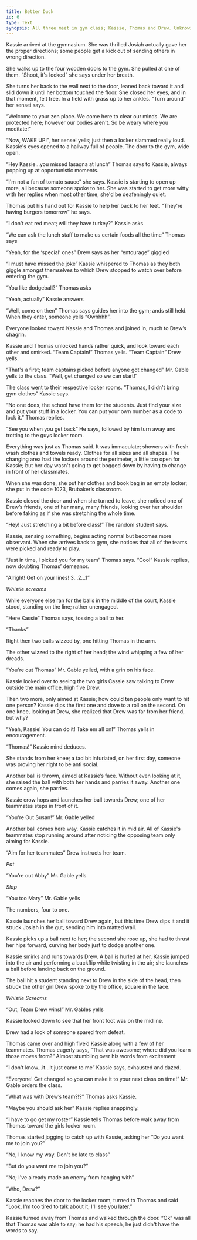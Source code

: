 ```yaml
---
title: Better Duck
id: 6
type: Text
synopsis: All three meet in gym class; Kassie, Thomas and Drew. Unknowingly to Kassie, Drew’s hatred that Thomas is spending time with Kassie has lead her to set up the class against her. When they play dodgeball, Drew and her clique has instructed the class to only throw at Kassie
---
```


Kassie arrived at the gymnasium. She was thrilled Josiah actually gave her the proper directions; some people get a kick out of sending others in wrong direction.

She walks up to the four wooden doors to the gym. She pulled at one of them. “Shoot, it's locked” she says under her breath. 

She turns her back to the wall next to the door, leaned back toward it and slid down it until her bottom touched the floor. She closed her eyes, and in that moment, felt free. In a field with grass up to her ankles. “Turn around” her sensei says. 

“Welcome to your zen place. We come here to clear our minds. We are protected here; however our bodies aren't. So be weary where you meditate!”

“Now, WAKE UP!”, her sensei yells; just then a locker slammed really loud. Kassie's eyes opened to a hallway full of people. The door to the gym, wide open. 

“Hey Kassie…you missed lasagna at lunch” Thomas says to Kassie, always popping up at opportunistic moments.

“I'm not a fan of tomato sauce” she says. Kassie is starting to open up more, all because someone spoke to her. She was started to get more witty with her replies when most other time, she'd be deafeningly quiet. 

Thomas put his hand out for Kassie to help her back to her feet. “They're having burgers tomorrow” he says.

“I don't eat red meat; will they have turkey?” Kassie asks

“We can ask the lunch staff to make us certain foods all the time” Thomas says

“Yeah, for the ‘special’ ones” Drew says as her “entourage” giggled 

“I must have missed the joke” Kassie whispered to Thomas as they both giggle amongst themselves to which Drew stopped to watch over before entering the gym. 

“You like dodgeball?” Thomas asks

“Yeah, actually” Kassie answers

“Well, come on then” Thomas says guides her into the gym; ands still held. When they enter, someone yells “Owhhhh”. 

Everyone looked toward Kassie and Thomas and joined in, much to Drew’s chagrin. 

Kassie and Thomas unlocked hands rather quick, and look toward each other and smirked. “Team Captain!” Thomas yells. “Team Captain” Drew yells. 

“That's a first; team captains picked before anyone got  changed” Mr. Gable yells to the class. “Well, get changed so we can start!”

The class went to their respective locker rooms. “Thomas, I didn't bring gym clothes” Kassie says. 

“No one does, the school have them for the students. Just find your size and put your stuff in a locker. You can put your own number as a code to lock it.” Thomas replies. 

“See you when you get back” He says, followed by him turn away and trotting to the guys locker room. 

Everything was just as Thomas said. It was immaculate; showers with fresh wash clothes and towels ready. Clothes for all sizes and all shapes. The changing area had the lockers around the perimeter, a little too open for Kassie; but her day wasn't going to get bogged down by having to change in front of her classmates. 

When she was done, she put her clothes and book bag in an empty locker; she put in the code 1023, Brubaker’s classroom. 

Kassie closed the door and when she turned to leave, she noticed one of Drew’s friends, one of her many, many friends, looking over her shoulder before faking as if she was stretching the whole time.

“Hey! Just stretching a bit before class!” The random student says.

Kassie, sensing something, begins acting normal but becomes more observant. When she arrives back to gym, she notices that all of the teams were picked and ready to play. 

“Just in time, I picked you for my team” Thomas says. “Cool” Kassie replies, now doubting Thomas’ demeanor. 

“Alright! Get on your lines! 3…2…1”

*Whistle screams*

While everyone else ran for the balls in the middle of the court, Kassie stood, standing on the line; rather unengaged. 

“Here Kassie” Thomas says, tossing a ball to her. 

“Thanks”

Right then two balls wizzed by, one hitting Thomas in the arm. 

The other wizzed to the right of her head; the wind whipping a few of her dreads.

“You're out Thomas” Mr. Gable yelled, with a grin on his face. 

Kassie looked over to seeing the two girls Cassie saw talking to Drew outside the main office, high five Drew. 

Then two more, only aimed at Kassie; how could ten people only want to hit one person? Kassie dips the first one and dove to a roll on the second. On one knee, looking at Drew, she realized that Drew was far from her friend, but why?

“Yeah, Kassie! You can do it! Take em all on!” Thomas yells in encouragement.

“Thomas!” Kassie mind deduces. 

She stands from her knee; a tad bit infuriated, on her first day, someone was proving her right to be anti social. 

Another ball is thrown, aimed at Kassie’s face. Without even looking at it, she raised the ball with both her hands and parries it away. Another one comes again, she parries. 

Kassie crow hops and launches her ball towards Drew; one of her teammates steps in front of it. 

“You're Out Susan!” Mr. Gable yelled

Another ball comes here way. Kassie catches it in mid air. All of Kassie's teammates stop running around after noticing the opposing team only aiming for Kassie. 

“Aim for her teammates” Drew instructs her team. 

*Pat*

“You’re out Abby” Mr. Gable yells

*Slap*

“You too Mary” Mr. Gable yells

The numbers, four to one. 

Kassie launches her ball toward Drew again, but this time Drew dips it and it struck Josiah in the gut, sending him into matted wall.

Kassie picks up a ball next to her; the second she rose up, she had to thrust her hips forward, curving her body just to dodge another one. 

Kassie smirks and runs towards Drew. A ball is hurled at her. Kassie jumped into the air and performing a backflip while twisting in the air; she launches a ball before landing back on the ground. 

The ball hit a student standing next to Drew in the side of the head, then struck the other girl Drew spoke to by the office, square in the face. 

*Whistle Screams*

“Out, Team Drew wins!” Mr. Gables yells

Kassie looked down to see that her front foot was on the midline. 

Drew had a look of someone spared from defeat. 

Thomas came over and high five’d Kassie along with a few of her teammates. Thomas eagerly says, “That was awesome; where did you learn those moves from?” Almost stumbling over his words from excitement 

“I don't know…it…it just came to me” Kassie says, exhausted and dazed. 

“Everyone! Get changed so you can make it to your next class on time!” Mr. Gable orders the class. 

“What was with Drew’s team?!?” Thomas asks Kassie.

“Maybe you should ask her” Kassie replies snappingly.

“I have to go get my roster” Kassie tells Thomas before walk away from Thomas toward the girls locker room. 

Thomas started jogging to catch up with Kassie, asking her “Do you want me to join you?” 

“No, I know my way. Don't be late to class”

“But do you want me to join you?”

“No; I've already made an enemy from hanging with”

“Who, Drew?”

Kassie reaches the door to the locker room, turned to Thomas and said “Look, I'm too tired to talk about it; I'll see you later.”

Kassie turned away from Thomas and walked through the door. “Ok” was all that Thomas was able to say; he had his speech, he just didn't have the words to say.

